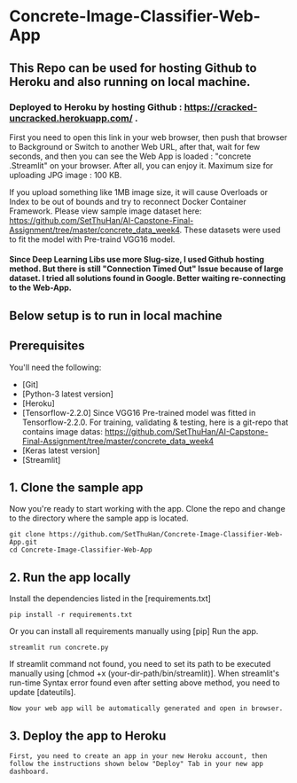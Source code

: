 # Concrete-Image-Classifier-Web-App

## This Repo can be used for hosting Github to Heroku and also running on local machine. 
### Deployed to Heroku by hosting Github : https://cracked-uncracked.herokuapp.com/ . 

First you need to open this link in your web browser, then push that browser to Background or Switch to another Web URL, after that, wait for few seconds, and then you can see the Web App is loaded : "concrete .Streamlit" on your browser. After all, you can enjoy it. Maximum size for uploading JPG image : 100 KB. 

If you upload something like 1MB image size, it will cause Overloads or Index to be out of bounds and try to reconnect Docker Container Framework. Please view sample image dataset here: https://github.com/SetThuHan/AI-Capstone-Final-Assignment/tree/master/concrete_data_week4. These datasets were used to fit the model with Pre-traind VGG16 model.

#### Since Deep Learning Libs use more Slug-size, I used Github hosting method. But there is still "Connection Timed Out" Issue because of large dataset. I tried all solutions found in Google. Better waiting re-connecting to the Web-App.

## Below setup is to run in local machine
## Prerequisites

You'll need the following:

* [Git]
* [Python-3 latest version]
* [Heroku]
* [Tensorflow-2.2.0] Since VGG16 Pre-trained model was fitted in Tensorflow-2.2.0. For training, validating & testing, here is a git-repo that contains image datas: https://github.com/SetThuHan/AI-Capstone-Final-Assignment/tree/master/concrete_data_week4
* [Keras latest version]
* [Streamlit]

## 1. Clone the sample app

Now you're ready to start working with the app. Clone the repo and change to the directory where the sample app is located.
  ```
git clone https://github.com/SetThuHan/Concrete-Image-Classifier-Web-App.git
cd Concrete-Image-Classifier-Web-App
  ```
## 2. Run the app locally
Install the dependencies listed in the [requirements.txt]
  ```
pip install -r requirements.txt
  ```
Or you can install all requirements manually using [pip]
Run the app.
  ```
streamlit run concrete.py
  ```
If streamlit command not found, you need to set its path to be executed manually using [chmod +x (your-dir-path/bin/streamlit)].
When streamlit's run-time Syntax error found even after setting above method, you need to update [dateutils].
```
Now your web app will be automatically generated and open in browser.
```
## 3. Deploy the app to Heroku
```
First, you need to create an app in your new Heroku account, then follow the instructions shown below "Deploy" Tab in your new app dashboard.
```
